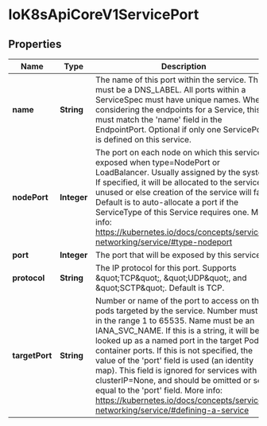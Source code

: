 
# IoK8sApiCoreV1ServicePort

## Properties
Name | Type | Description | Notes
------------ | ------------- | ------------- | -------------
**name** | **String** | The name of this port within the service. This must be a DNS_LABEL. All ports within a ServiceSpec must have unique names. When considering the endpoints for a Service, this must match the &#39;name&#39; field in the EndpointPort. Optional if only one ServicePort is defined on this service. |  [optional]
**nodePort** | **Integer** | The port on each node on which this service is exposed when type&#x3D;NodePort or LoadBalancer. Usually assigned by the system. If specified, it will be allocated to the service if unused or else creation of the service will fail. Default is to auto-allocate a port if the ServiceType of this Service requires one. More info: https://kubernetes.io/docs/concepts/services-networking/service/#type-nodeport |  [optional]
**port** | **Integer** | The port that will be exposed by this service. | 
**protocol** | **String** | The IP protocol for this port. Supports \&quot;TCP\&quot;, \&quot;UDP\&quot;, and \&quot;SCTP\&quot;. Default is TCP. |  [optional]
**targetPort** | **String** | Number or name of the port to access on the pods targeted by the service. Number must be in the range 1 to 65535. Name must be an IANA_SVC_NAME. If this is a string, it will be looked up as a named port in the target Pod&#39;s container ports. If this is not specified, the value of the &#39;port&#39; field is used (an identity map). This field is ignored for services with clusterIP&#x3D;None, and should be omitted or set equal to the &#39;port&#39; field. More info: https://kubernetes.io/docs/concepts/services-networking/service/#defining-a-service |  [optional]



